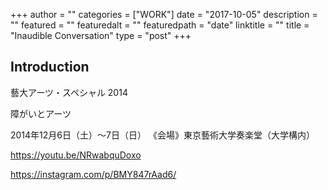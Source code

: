 +++
author = ""
categories = ["WORK"]
date = "2017-10-05"
description = ""
featured = ""
featuredalt = ""
featuredpath = "date"
linktitle = ""
title = "Inaudible Conversation"
type = "post"
+++

## Introduction

藝大アーツ・スペシャル 2014

障がいとアーツ

2014年12月6日（土）～7日（日）
《会場》東京藝術大学奏楽堂（大学構内）

https://youtu.be/NRwabquDoxo

https://instagram.com/p/BMY847rAad6/

